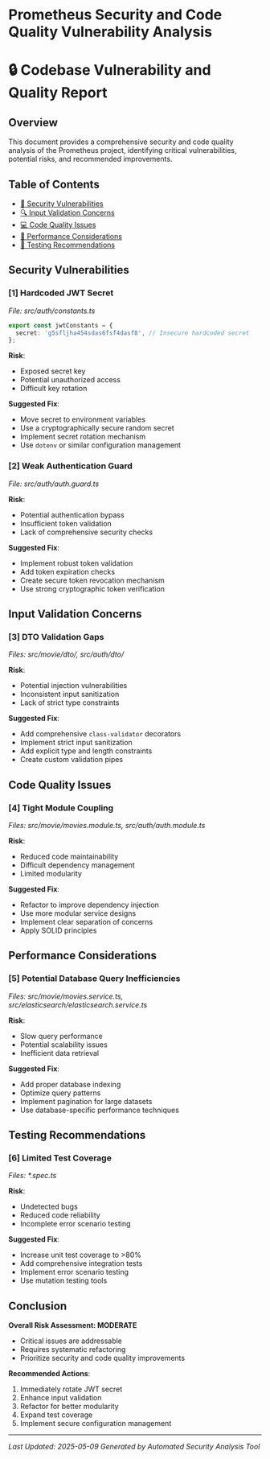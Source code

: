 # Prometheus Security and Code Quality Vulnerability Analysis

# 🔒 Codebase Vulnerability and Quality Report

## Overview
This document provides a comprehensive security and code quality analysis of the Prometheus project, identifying critical vulnerabilities, potential risks, and recommended improvements.

## Table of Contents
- [🚨 Security Vulnerabilities](#security-vulnerabilities)
- [🔍 Input Validation Concerns](#input-validation-concerns)
- [💻 Code Quality Issues](#code-quality-issues)
- [🚀 Performance Considerations](#performance-considerations)
- [🧪 Testing Recommendations](#testing-recommendations)

## Security Vulnerabilities

### [1] Hardcoded JWT Secret
_File: src/auth/constants.ts_

```typescript
export const jwtConstants = {
  secret: 'g5sfljha454sdas6fsf4dasf8', // Insecure hardcoded secret
};
```

**Risk**: 
- Exposed secret key
- Potential unauthorized access
- Difficult key rotation

**Suggested Fix**:
- Move secret to environment variables
- Use a cryptographically secure random secret
- Implement secret rotation mechanism
- Use `dotenv` or similar configuration management

### [2] Weak Authentication Guard
_File: src/auth/auth.guard.ts_

**Risk**:
- Potential authentication bypass
- Insufficient token validation
- Lack of comprehensive security checks

**Suggested Fix**:
- Implement robust token validation
- Add token expiration checks
- Create secure token revocation mechanism
- Use strong cryptographic token verification

## Input Validation Concerns

### [3] DTO Validation Gaps
_Files: src/movie/dto/*, src/auth/dto/*_

**Risk**:
- Potential injection vulnerabilities
- Inconsistent input sanitization
- Lack of strict type constraints

**Suggested Fix**:
- Add comprehensive `class-validator` decorators
- Implement strict input sanitization
- Add explicit type and length constraints
- Create custom validation pipes

## Code Quality Issues

### [4] Tight Module Coupling
_Files: src/movie/movies.module.ts, src/auth/auth.module.ts_

**Risk**:
- Reduced code maintainability
- Difficult dependency management
- Limited modularity

**Suggested Fix**:
- Refactor to improve dependency injection
- Use more modular service designs
- Implement clear separation of concerns
- Apply SOLID principles

## Performance Considerations

### [5] Potential Database Query Inefficiencies
_Files: src/movie/movies.service.ts, src/elasticsearch/elasticsearch.service.ts_

**Risk**:
- Slow query performance
- Potential scalability issues
- Inefficient data retrieval

**Suggested Fix**:
- Add proper database indexing
- Optimize query patterns
- Implement pagination for large datasets
- Use database-specific performance techniques

## Testing Recommendations

### [6] Limited Test Coverage
_Files: *.spec.ts_

**Risk**:
- Undetected bugs
- Reduced code reliability
- Incomplete error scenario testing

**Suggested Fix**:
- Increase unit test coverage to >80%
- Add comprehensive integration tests
- Implement error scenario testing
- Use mutation testing tools

## Conclusion

**Overall Risk Assessment: MODERATE**
- Critical issues are addressable
- Requires systematic refactoring
- Prioritize security and code quality improvements

**Recommended Actions**:
1. Immediately rotate JWT secret
2. Enhance input validation
3. Refactor for better modularity
4. Expand test coverage
5. Implement secure configuration management

---

*Last Updated: 2025-05-09*
*Generated by Automated Security Analysis Tool*